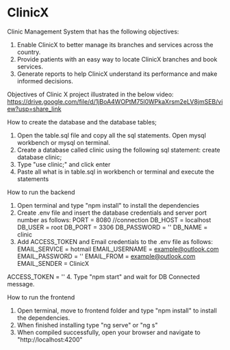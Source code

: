 # ClinicX
Clinic Management System that has the following objectives:
1. Enable ClinicX to better manage its branches and services across the country.
2. Provide patients with an easy way to locate ClinicX branches and book services.
3. Generate reports to help ClinicX understand its performance and make informed decisions.

Objectives of Clinic X project illustrated in the below video:
          https://drive.google.com/file/d/1jBoA4WOPtM75l0WPkaXrsm2eLV8jmSEB/view?usp=share_link

How to create the database and the database tables;
1. Open the table.sql file and copy all the sql statements. Open mysql workbench or mysql on terminal.
2. Create a database called clinic using the following sql statement:
  create database clinic;
 3. Type "use clinic;" and click enter
 4. Paste all what is in table.sql in workbench or terminal and execute the statements
 
 How to run the backend
 1. Open terminal and type "npm install" to install the dependencies
 2. Create .env file and insert the database credentials and server port number as follows:
  PORT = 8080
  //connection
  DB_HOST = localhost
  DB_USER = root
  DB_PORT = 3306
  DB_PASSWORD = ''
  DB_NAME = clinic
 3. Add ACCESS_TOKEN and Email credentials to the .env file as follows:
  EMAIL_SERVICE = hotmail
  EMAIL_USERNAME = example@outlook.com
  EMAIL_PASSWORD = ''
  EMAIL_FROM =  example@outlook.com
  EMAIL_SENDER = ClinicX

  ACCESS_TOKEN = ''
 4. Type "npm start" and wait for DB Connected message.
 
 How to run the frontend
 1. Open terminal, move to frontend folder and type "npm install" to install the dependencies.
 2. When finished installing type "ng serve" or "ng s"
 3. When compiled successfully, open your browser and navigate to "http://localhost:4200"
 
 
